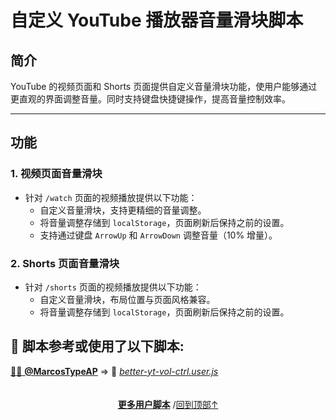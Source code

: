 <a id="top"></a>

<!--NAVIGATION-->
<!--NAVIGATION-END-->
<!--SHIELDS-->
<!--SHIELDS-END-->
<!--HISTORY-->
<!--HISTORY-END-->
<!--TEXT-->

# 自定义 YouTube 播放器音量滑块脚本

## 简介

YouTube 的视频页面和 Shorts 页面提供自定义音量滑块功能，使用户能够通过更直观的界面调整音量。同时支持键盘快捷键操作，提高音量控制效率。

---

## 功能

### 1. **视频页面音量滑块**

- 针对 `/watch` 页面的视频播放提供以下功能：
    - 自定义音量滑块，支持更精细的音量调整。
    - 将音量调整存储到 `localStorage`，页面刷新后保持之前的设置。
    - 支持通过键盘 `ArrowUp` 和 `ArrowDown` 调整音量（10% 增量）。

### 2. **Shorts 页面音量滑块**

- 针对 `/shorts` 页面的视频播放提供以下功能：
    - 自定义音量滑块，布局位置与页面风格兼容。
    - 将音量调整存储到 `localStorage`，页面刷新后保持之前的设置。

<!--AUTHORS-->
## 💖 脚本参考或使用了以下脚本:
[🧑‍💻 **@MarcosTypeAP**](https://github.com/MarcosTypeAP) ⇒ 📜 _[better-yt-vol-ctrl.user.js](https://github.com/MarcosTypeAP/BetterYoutubeVolumeControl/blob/main/better-yt-vol-ctrl.user.js)_
<!--AUTHORS-END-->
<!--SCREENSHOT-->

<!--SCREENSHOT-END-->
<!--TEXT-END-->

<!--RELATED-->
<!--RELATED-END-->
<!--HELP-->
<!--HELP-END-->
<!--FOOTER-->

<img height="6px" width="100%" src="https://media.chatgptautorefresh.com/images/separators/gradient-aqua.png?latest">
<center><div align="center"><p><a href="https://github.com/ChinaGodMan/UserScripts#readme"><strong>更多用户脚本</strong></a> /<a href="#top">回到顶部↑</a></p></div></center>

<!--FOOTER--END-->
